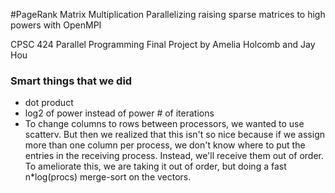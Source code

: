 #PageRank Matrix Multiplication
Parallelizing raising sparse matrices to high powers with OpenMPI

CPSC 424 Parallel Programming Final Project by Amelia Holcomb and Jay Hou

### Smart things that we did
- dot product
- log2 of power instead of power # of iterations
- To change columns to rows between processors, we wanted to use scatterv. But then we realized that this isn't so nice because if we assign more than one column per process, we don't know where to put the entries in the receiving process. Instead, we'll receive them out of order. To ameliorate this, we are taking it out of order, but doing a fast n*log(procs) merge-sort on the vectors.
